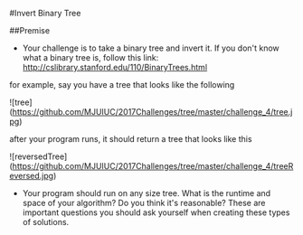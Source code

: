 #Invert Binary Tree

##Premise

-	Your challenge is to take a binary tree and invert it. If you don't know what a binary tree is, follow this link: http://cslibrary.stanford.edu/110/BinaryTrees.html

for example, say you have a tree that looks like the following

![tree] (https://github.com/MJUIUC/2017Challenges/tree/master/challenge_4/tree.jpg)

after your program runs, it should return a tree that looks like this

![reversedTree] (https://github.com/MJUIUC/2017Challenges/tree/master/challenge_4/treeReversed.jpg)

-	Your program should run on any size tree. What is the runtime and space of your algorithm? Do you think it's reasonable? These are important questions you should ask yourself when creating these types of solutions.